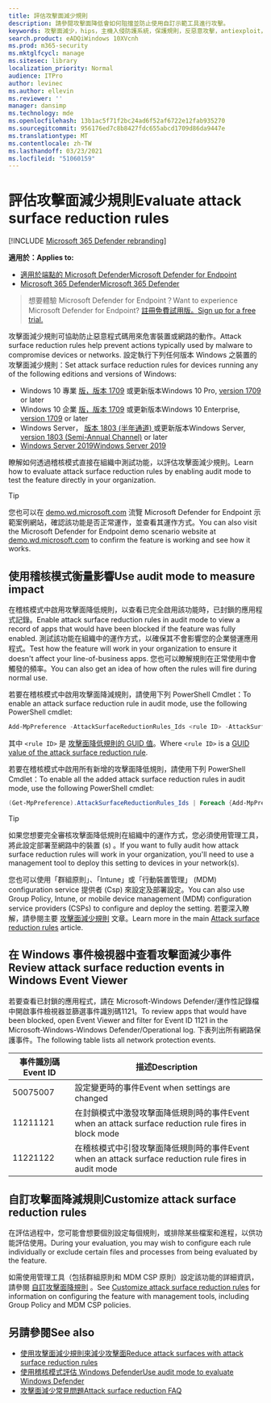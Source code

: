 ```yaml
---
title: 評估攻擊面減少規則
description: 請參閱攻擊面降低會如何阻擋並防止使用自訂示範工具進行攻擊。
keywords: 攻擊面減少，hips，主機入侵防護系統，保護規則，反惡意攻擊，antiexploit，exploit，感染防護，評估，測試，示範
search.product: eADQiWindows 10XVcnh
ms.prod: m365-security
ms.mktglfcycl: manage
ms.sitesec: library
localization_priority: Normal
audience: ITPro
author: levinec
ms.author: ellevin
ms.reviewer: ''
manager: dansimp
ms.technology: mde
ms.openlocfilehash: 13b1ac5f71f2bc24ad6f52af6722e12fab935270
ms.sourcegitcommit: 956176ed7c8b8427fdc655abcd1709d86da9447e
ms.translationtype: MT
ms.contentlocale: zh-TW
ms.lasthandoff: 03/23/2021
ms.locfileid: "51060159"
---
```

# <a name="evaluate-attack-surface-reduction-rules"></a><span data-ttu-id="c5928-104">評估攻擊面減少規則</span><span class="sxs-lookup"><span data-stu-id="c5928-104">Evaluate attack surface reduction rules</span></span>

[!INCLUDE [Microsoft 365 Defender rebranding](../../includes/microsoft-defender.md)]


<span data-ttu-id="c5928-105">**適用於：**</span><span class="sxs-lookup"><span data-stu-id="c5928-105">**Applies to:**</span></span>
- [<span data-ttu-id="c5928-106">適用於端點的 Microsoft Defender</span><span class="sxs-lookup"><span data-stu-id="c5928-106">Microsoft Defender for Endpoint</span></span>](https://go.microsoft.com/fwlink/?linkid=2154037)
- [<span data-ttu-id="c5928-107">Microsoft 365 Defender</span><span class="sxs-lookup"><span data-stu-id="c5928-107">Microsoft 365 Defender</span></span>](https://go.microsoft.com/fwlink/?linkid=2118804)

><span data-ttu-id="c5928-108">想要體驗 Microsoft Defender for Endpoint？</span><span class="sxs-lookup"><span data-stu-id="c5928-108">Want to experience Microsoft Defender for Endpoint?</span></span> [<span data-ttu-id="c5928-109">註冊免費試用版。</span><span class="sxs-lookup"><span data-stu-id="c5928-109">Sign up for a free trial.</span></span>](https://www.microsoft.com/microsoft-365/windows/microsoft-defender-atp?ocid=docs-wdatp-enablesiem-abovefoldlink)

<span data-ttu-id="c5928-110">攻擊面減少規則可協助防止惡意程式碼用來危害裝置或網路的動作。</span><span class="sxs-lookup"><span data-stu-id="c5928-110">Attack surface reduction rules help prevent actions typically used by malware to compromise devices or networks.</span></span> <span data-ttu-id="c5928-111">設定執行下列任何版本 Windows 之裝置的攻擊面減少規則：</span><span class="sxs-lookup"><span data-stu-id="c5928-111">Set attack surface reduction rules for devices running any of the following editions and versions of Windows:</span></span>

- <span data-ttu-id="c5928-112">Windows 10 專業 [版，版本 1709](https://docs.microsoft.com/windows/whats-new/whats-new-windows-10-version-1709) 或更新版本</span><span class="sxs-lookup"><span data-stu-id="c5928-112">Windows 10 Pro, [version 1709](https://docs.microsoft.com/windows/whats-new/whats-new-windows-10-version-1709) or later</span></span>
- <span data-ttu-id="c5928-113">Windows 10 企業 [版，版本 1709](https://docs.microsoft.com/windows/whats-new/whats-new-windows-10-version-1709) 或更新版本</span><span class="sxs-lookup"><span data-stu-id="c5928-113">Windows 10 Enterprise, [version 1709](https://docs.microsoft.com/windows/whats-new/whats-new-windows-10-version-1709) or later</span></span>
- <span data-ttu-id="c5928-114">Windows Server， [版本 1803 (半年通道) ](https://docs.microsoft.com/windows-server/get-started/whats-new-in-windows-server-1803) 或更新版本</span><span class="sxs-lookup"><span data-stu-id="c5928-114">Windows Server, [version 1803 (Semi-Annual Channel)](https://docs.microsoft.com/windows-server/get-started/whats-new-in-windows-server-1803) or later</span></span>
- [<span data-ttu-id="c5928-115">Windows Server 2019</span><span class="sxs-lookup"><span data-stu-id="c5928-115">Windows Server 2019</span></span>](https://docs.microsoft.com/windows-server/get-started-19/whats-new-19)

<span data-ttu-id="c5928-116">瞭解如何透過稽核模式直接在組織中測試功能，以評估攻擊面減少規則。</span><span class="sxs-lookup"><span data-stu-id="c5928-116">Learn how to evaluate attack surface reduction rules by enabling audit mode to test the feature directly in your organization.</span></span>

> [!TIP]
> <span data-ttu-id="c5928-117">您也可以在 [demo.wd.microsoft.com](https://demo.wd.microsoft.com?ocid=cx-wddocs-testground) 流覽 Microsoft Defender for Endpoint 示範案例網站，確認該功能是否正常運作，並查看其運作方式。</span><span class="sxs-lookup"><span data-stu-id="c5928-117">You can also visit the Microsoft Defender for Endpoint demo scenario website at [demo.wd.microsoft.com](https://demo.wd.microsoft.com?ocid=cx-wddocs-testground) to confirm the feature is working and see how it works.</span></span>

## <a name="use-audit-mode-to-measure-impact"></a><span data-ttu-id="c5928-118">使用稽核模式衡量影響</span><span class="sxs-lookup"><span data-stu-id="c5928-118">Use audit mode to measure impact</span></span>

<span data-ttu-id="c5928-119">在稽核模式中啟用攻擊面降低規則，以查看已完全啟用該功能時，已封鎖的應用程式記錄。</span><span class="sxs-lookup"><span data-stu-id="c5928-119">Enable attack surface reduction rules in audit mode to view a record of apps that would have been blocked if the feature was fully enabled.</span></span> <span data-ttu-id="c5928-120">測試該功能在組織中的運作方式，以確保其不會影響您的企業營運應用程式。</span><span class="sxs-lookup"><span data-stu-id="c5928-120">Test how the feature will work in your organization to ensure it doesn't affect your line-of-business apps.</span></span> <span data-ttu-id="c5928-121">您也可以瞭解規則在正常使用中會觸發的頻率。</span><span class="sxs-lookup"><span data-stu-id="c5928-121">You can also get an idea of how often the rules will fire during normal use.</span></span>

<span data-ttu-id="c5928-122">若要在稽核模式中啟用攻擊面降減規則，請使用下列 PowerShell Cmdlet：</span><span class="sxs-lookup"><span data-stu-id="c5928-122">To enable an attack surface reduction rule in audit mode, use the following PowerShell cmdlet:</span></span>

```PowerShell
Add-MpPreference -AttackSurfaceReductionRules_Ids <rule ID> -AttackSurfaceReductionRules_Actions AuditMode
```

<span data-ttu-id="c5928-123">其中 `<rule ID>` 是 [攻擊面降低規則的 GUID 值](attack-surface-reduction.md#attack-surface-reduction-rules)。</span><span class="sxs-lookup"><span data-stu-id="c5928-123">Where `<rule ID>` is a [GUID value of the attack surface reduction rule](attack-surface-reduction.md#attack-surface-reduction-rules).</span></span>

<span data-ttu-id="c5928-124">若要在稽核模式中啟用所有新增的攻擊面降低規則，請使用下列 PowerShell Cmdlet：</span><span class="sxs-lookup"><span data-stu-id="c5928-124">To enable all the added attack surface reduction rules in audit mode, use the following PowerShell cmdlet:</span></span>

```PowerShell
(Get-MpPreference).AttackSurfaceReductionRules_Ids | Foreach {Add-MpPreference -AttackSurfaceReductionRules_Ids $_ -AttackSurfaceReductionRules_Actions AuditMode}
```

> [!TIP]
> <span data-ttu-id="c5928-125">如果您想要完全審核攻擊面降低規則在組織中的運作方式，您必須使用管理工具，將此設定部署至網路中的裝置 (s) 。</span><span class="sxs-lookup"><span data-stu-id="c5928-125">If you want to fully audit how attack surface reduction rules will work in your organization, you'll need to use a management tool to deploy this setting to devices in your network(s).</span></span>

<span data-ttu-id="c5928-126">您也可以使用「群組原則」、「Intune」或「行動裝置管理」 (MDM) configuration service 提供者 (Csp) 來設定及部署設定。</span><span class="sxs-lookup"><span data-stu-id="c5928-126">You can also use Group Policy, Intune, or mobile device management (MDM) configuration service providers (CSPs) to configure and deploy the setting.</span></span> <span data-ttu-id="c5928-127">若要深入瞭解，請參閱主要 [攻擊面減少規則](attack-surface-reduction.md) 文章。</span><span class="sxs-lookup"><span data-stu-id="c5928-127">Learn more in the main [Attack surface reduction rules](attack-surface-reduction.md) article.</span></span>

## <a name="review-attack-surface-reduction-events-in-windows-event-viewer"></a><span data-ttu-id="c5928-128">在 Windows 事件檢視器中查看攻擊面減少事件</span><span class="sxs-lookup"><span data-stu-id="c5928-128">Review attack surface reduction events in Windows Event Viewer</span></span>

<span data-ttu-id="c5928-129">若要查看已封鎖的應用程式，請在 Microsoft-Windows Defender/運作性記錄檔中開啟事件檢視器並篩選事件識別碼1121。</span><span class="sxs-lookup"><span data-stu-id="c5928-129">To review apps that would have been blocked, open Event Viewer and filter for Event ID 1121 in the Microsoft-Windows-Windows Defender/Operational log.</span></span> <span data-ttu-id="c5928-130">下表列出所有網路保護事件。</span><span class="sxs-lookup"><span data-stu-id="c5928-130">The following table lists all network protection events.</span></span>

<span data-ttu-id="c5928-131">事件識別碼</span><span class="sxs-lookup"><span data-stu-id="c5928-131">Event ID</span></span> | <span data-ttu-id="c5928-132">描述</span><span class="sxs-lookup"><span data-stu-id="c5928-132">Description</span></span>
-|-
 <span data-ttu-id="c5928-133">5007</span><span class="sxs-lookup"><span data-stu-id="c5928-133">5007</span></span> | <span data-ttu-id="c5928-134">設定變更時的事件</span><span class="sxs-lookup"><span data-stu-id="c5928-134">Event when settings are changed</span></span>
 <span data-ttu-id="c5928-135">1121</span><span class="sxs-lookup"><span data-stu-id="c5928-135">1121</span></span> | <span data-ttu-id="c5928-136">在封鎖模式中激發攻擊面降低規則時的事件</span><span class="sxs-lookup"><span data-stu-id="c5928-136">Event when an attack surface reduction rule fires in block mode</span></span>
 <span data-ttu-id="c5928-137">1122</span><span class="sxs-lookup"><span data-stu-id="c5928-137">1122</span></span> | <span data-ttu-id="c5928-138">在稽核模式中引發攻擊面降低規則時的事件</span><span class="sxs-lookup"><span data-stu-id="c5928-138">Event when an attack surface reduction rule fires in audit mode</span></span>

## <a name="customize-attack-surface-reduction-rules"></a><span data-ttu-id="c5928-139">自訂攻擊面降減規則</span><span class="sxs-lookup"><span data-stu-id="c5928-139">Customize attack surface reduction rules</span></span>

<span data-ttu-id="c5928-140">在評估過程中，您可能會想要個別設定每個規則，或排除某些檔案和進程，以供功能評估使用。</span><span class="sxs-lookup"><span data-stu-id="c5928-140">During your evaluation, you may wish to configure each rule individually or exclude certain files and processes from being evaluated by the feature.</span></span>

<span data-ttu-id="c5928-141">如需使用管理工具（包括群組原則和 MDM CSP 原則）設定該功能的詳細資訊，請參閱 [自訂攻擊面降規則](customize-attack-surface-reduction.md) 。</span><span class="sxs-lookup"><span data-stu-id="c5928-141">See [Customize attack surface reduction rules](customize-attack-surface-reduction.md) for information on configuring the feature with management tools, including Group Policy and MDM CSP policies.</span></span>

## <a name="see-also"></a><span data-ttu-id="c5928-142">另請參閱</span><span class="sxs-lookup"><span data-stu-id="c5928-142">See also</span></span>

* [<span data-ttu-id="c5928-143">使用攻擊面減少規則來減少攻擊面</span><span class="sxs-lookup"><span data-stu-id="c5928-143">Reduce attack surfaces with attack surface reduction rules</span></span>](attack-surface-reduction.md)
* [<span data-ttu-id="c5928-144">使用稽核模式評估 Windows Defender</span><span class="sxs-lookup"><span data-stu-id="c5928-144">Use audit mode to evaluate Windows Defender</span></span>](audit-windows-defender.md)
* [<span data-ttu-id="c5928-145">攻擊面減少常見問題</span><span class="sxs-lookup"><span data-stu-id="c5928-145">Attack surface reduction FAQ</span></span>](attack-surface-reduction.md)
